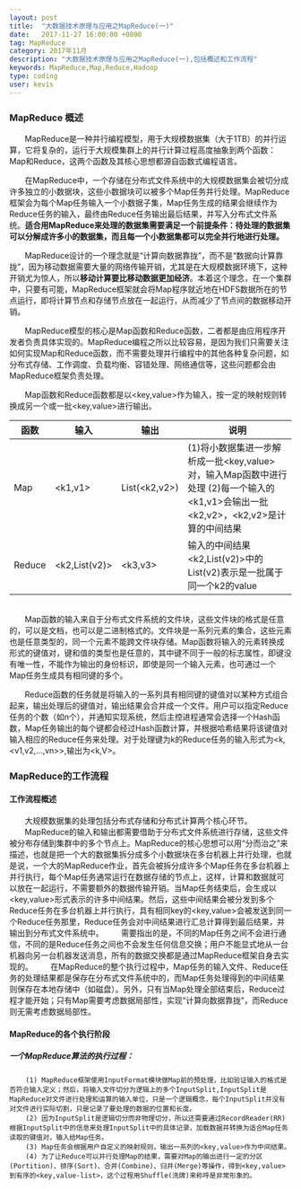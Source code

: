 ```yaml
---
layout: post
title:  "大数据技术原理与应用之MapReduce(一)"
date:   2017-11-27 16:00:00 +0800
tag: MapReduce
category: 2017年11月
description: "大数据技术原理与应用之MapReduce(一),包括概述和工作流程"
keywords: MapReduce,Map,Reduce,Hadoop
type: coding
user: kevis
---
```


### MapReduce 概述
&nbsp;&nbsp;&nbsp;&nbsp;&nbsp;&nbsp;&nbsp;MapReduce是一种并行编程模型，用于大规模数据集（大于1TB）的并行运算，它将复杂的，运行于大规模集群上的并行计算过程高度抽象到两个函数：Map和Reduce，这两个函数及其核心思想都源自函数式编程语言。

&nbsp;&nbsp;&nbsp;&nbsp;&nbsp;&nbsp;&nbsp;在MapReduce中，一个存储在分布式文件系统中的大规模数据集会被切分成许多独立的小数据块，这些小数据块可以被多个Map任务并行处理。MapReduce框架会为每个Map任务输入一个小数据子集，Map任务生成的结果会继续作为Reduce任务的输入，最终由Reduce任务输出最后结果，并写入分布式文件系统。<strong>适合用MapReduce来处理的数据集需要满足一个前提条件：待处理的数据集可以分解成许多小的数据集，而且每一个小数据集都可以完全并行地进行处理。 </strong>

&nbsp;&nbsp;&nbsp;&nbsp;&nbsp;&nbsp;&nbsp;MapReduce设计的一个理念就是“计算向数据靠拢”，而不是“数据向计算靠拢”，因为移动数据需要大量的网络传输开销，尤其是在大规模数据环境下，这种开销尤为惊人，所以<strong>移动计算要比移动数据更加经济</strong>。本着这个理念，在一个集群中，只要有可能，MapReduce框架就会将Map程序就近地在HDFS数据所在的节点运行，即将计算节点和存储节点放在一起运行，从而减少了节点间的数据移动开销。  

&nbsp;&nbsp;&nbsp;&nbsp;&nbsp;&nbsp;&nbsp;MapReduce模型的核心是Map函数和Reduce函数，二者都是由应用程序开发者负责具体实现的。MapReduce编程之所以比较容易，是因为我们只需要关注如何实现Map和Reduce函数，而不需要处理并行编程中的其他各种复杂问题，如分布式存储、工作调度、负载均衡、容错处理、网络通信等，这些问题都会由MapReduce框架负责处理。

&nbsp;&nbsp;&nbsp;&nbsp;&nbsp;&nbsp;&nbsp;Map函数和Reduce函数都是以<key,value>作为输入，按一定的映射规则转换成另一个或一批<key,value>进行输出。


函数 | 输入 | 输出 | 说明
---------|---------|---------|--------------
Map  | <k1,v1> | List(<k2,v2>) |  (1)将小数据集进一步解析成一批<key,value>对，输入Map函数中进行处理  (2)每一个输入的<k1,v1>会输出一批<k2,v2>，<k2,v2>是计算的中间结果
Reduce | <k2,List(v2)> | <k3,v3> | 输入的中间结果<k2,List(v2)>中的List(v2)表示是一批属于同一个k2的value

<br>
&nbsp;&nbsp;&nbsp;&nbsp;&nbsp;&nbsp;&nbsp;Map函数的输入来自于分布式文件系统的文件块，这些文件块的格式是任意的，可以是文档，也可以是二进制格式的。文件块是一系列元素的集合，这些元素也是任意类型的，同一个元素不能跨文件块存储。Map函数将输入的元素转换成<key,value>形式的键值对，键和值的类型也是任意的，其中键不同于一般的标志属性，即键没有唯一性，不能作为输出的身份标识，即使是同一个输入元素，也可通过一个Map任务生成具有相同键的多个<key,value>。  

&nbsp;&nbsp;&nbsp;&nbsp;&nbsp;&nbsp;&nbsp;Reduce函数的任务就是将输入的一系列具有相同键的键值对以某种方式组合起来，输出处理后的键值对，输出结果会合并成一个文件。用户可以指定Reduce任务的个数（如n个），并通知实现系统，然后主控进程通常会选择一个Hash函数，Map任务输出的每个键都会经过Hash函数计算，并根据哈希结果将该键值对输入相应的Reduce任务来处理。对于处理键为k的Reduce任务的输入形式为<k,<v1,v2,...,vn>>,输出为<k,V>。  

### MapReduce的工作流程
#### 工作流程概述

&nbsp;&nbsp;&nbsp;&nbsp;&nbsp;&nbsp;&nbsp;大规模数据集的处理包括分布式存储和分布式计算两个核心环节。  
&nbsp;&nbsp;&nbsp;&nbsp;&nbsp;&nbsp;&nbsp;MapReduce的输入和输出都需要借助于分布式文件系统进行存储，这些文件被分布存储到集群中的多个节点上。MapReduce的核心思想可以用“分而治之”来描述，也就是把一个大的数据集拆分成多个小数据块在多台机器上并行处理，也就是说，一个大的MapReduce作业，首先会被拆分成许多个Map任务在多台机器上并行执行，每个Map任务通常运行在数据存储的节点上，这样，计算和数据就可以放在一起运行，不需要额外的数据传输开销。当Map任务结束后，会生成以<key,value>形式表示的许多中间结果。然后，这些中间结果会被分发到多个Reduce任务在多台机器上并行执行，具有相同key的<key,value>会被发送到同一个Reduce任务那里，Reduce任务会对中间结果进行汇总计算得到最后结果，并输出到分布式文件系统中。
&nbsp;&nbsp;&nbsp;&nbsp;&nbsp;&nbsp;&nbsp;需要指出的是，不同的Map任务之间不会进行通信，不同的是Reduce任务之间也不会发生任何信息交换；用户不能显式地从一台机器向另一台机器发送消息，所有的数据交换都是通过MapReduce框架自身去实现的。
&nbsp;&nbsp;&nbsp;&nbsp;&nbsp;&nbsp;&nbsp;在MapReduce的整个执行过程中，Map任务的输入文件、Reduce任务的处理结果都是保存在分布式文件系统中的，而Map任务处理得到的中间结果则保存在本地存储中（如磁盘）。另外，只有当Map处理全部结束后，Reduce过程才能开始；只有Map需要考虑数据局部性，实现“计算向数据靠拢”，而Reduce则无需考虑数据局部性。  

#### MapReduce的各个执行阶段

##### 一个MapReduce算法的执行过程：  

```
    (1) MapReduce框架使用InputFormat模块做Map前的预处理，比如验证输入的格式是否符合输入定义；然后，将输入文件切分为逻辑上的多个InputSplit,InputSplit是MapReduce对文件进行处理和运算的输入单位，只是一个逻辑概念，每个InputSplit并没有对文件进行实际切割，只是记录了要处理的数据的位置和长度。
    (2) 因为InputSplit是逻辑切分而非物理切分，所以还需要通过RecordReader(RR)根据InputSplit中的信息来处理InputSplit中的具体记录，加载数据并转换为适合Map任务读取的键值对，输入给Map任务。
    (3) Map任务会根据用户自定义的映射规则，输出一系列的<key,value>作为中间结果。
    (4) 为了让Reduce可以并行处理Map的结果，需要对Map的输出进行一定的分区(Portition)、排序(Sort)、合并(Combine)、归并(Merge)等操作，得到<key,value>到有序的<key,value-list>，这个过程用Shuffle(洗牌)来称呼是非常形象的。



```








